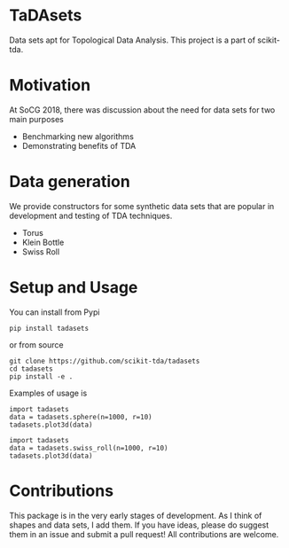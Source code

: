 # TaDAsets
Data sets apt for Topological Data Analysis. This project is a part of scikit-tda.

# Motivation

At SoCG 2018, there was discussion about the need for data sets for two main purposes
- Benchmarking new algorithms
- Demonstrating benefits of TDA

# Data generation

We provide constructors for some synthetic data sets that are popular in development and testing of TDA techniques.

* Torus
* Klein Bottle
* Swiss Roll



# Setup and Usage

You can install from Pypi
```
pip install tadasets
```

or from source

```
git clone https://github.com/scikit-tda/tadasets
cd tadasets
pip install -e .
```

Examples of usage is

```
import tadasets
data = tadasets.sphere(n=1000, r=10)
tadasets.plot3d(data)
```



```
import tadasets
data = tadasets.swiss_roll(n=1000, r=10)
tadasets.plot3d(data)
```


# Contributions

This package is in the very early stages of development. As I think of shapes and data sets, I add them.  If you have ideas, please do suggest them in an issue and submit a pull request! All contributions are welcome.
